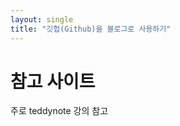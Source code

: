 ```yaml
---
layout: single
title: "깃헙(Github)을 블로그로 사용하기"
---
```


# 참고 사이트 
주로 teddynote 강의 참고

[깃헙 블로그 10분안에 완성하기]: https://www.youtube.com/watch?v=ACzFIAOsfpM
[깃헙(Github) 블로그 만들기 - 시즌1]: https://www.youtube.com/playlist?list=PLIMb_GuNnFwfQBZQwD-vCZENL5YLDZekr
[깃헙(Github) 블로그 만들기 - 시즌2]: https://www.youtube.com/watch?v=p1cdQPw-JME&list=PLIMb_GuNnFwfMm3alTSOmDK4AnpdG7USY&pp=iAQB
[마크다운 문법 설명]: https://www.heropy.dev/p/B74sNE
